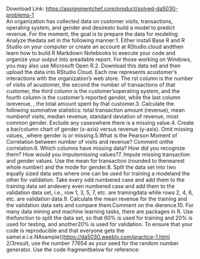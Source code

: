 Download Link: https://assignmentchef.com/product/solved-da5030-problems-1
<br>
An organization has collected data on customer visits, transactions, operating system, and gender and desiresto build a model to predict revenue. For the moment, the goal is to prepare the data for modeling. Analyze thedata set in the following manner:1.  Either install Base R and R Studio on your computer or create an account at RStudio.cloud andthen learn how to build R Markdown Notebooks to execute your code and organize your output into areadable report. For those working on Windows, you may also use Microsoft Open R.2.  Download this data set and then upload the data into RStudio Cloud. Each row represents acustomer’s interactions with the organization’s web store. The rst column is the number of visits of acustomer, the second the number of transactions of that customer, the third column is the customer’soperating system, and the fourth column is the customer’s reported gender, while the last column isrevenue, , the total amount spent by that customer.3. Calculate the following summative statistics: total transaction amount (revenue), mean numberof visits, median revenue, standard deviation of revenue, most common gender. Exclude any caseswhere there is a missing value.4.  Create a bar/column chart of gender (x-axis) versus revenue (y-axis). Omit missing values, ,where gender is or missing.5.What is the Pearson Moment of Correlation between number of visits and revenue? Comment onthe correlation.6.  Which columns have missing data? How did you recognize them? How would you imputemissing values?7.  Impute missing transaction and gender values. Use the mean for transaction (rounded to thenearest whole number) and the mode for gender.8.  Split the data set into two equally sized data sets where one can be used for training a modeland the other for validation. Take every odd numbered case and add them to the training data set andevery even numbered case and add them to the validation data set, i.e., row 1, 3, 5, 7, etc. are trainingdata while rows 2, 4, 6, etc. are validation data.9. Calculate the mean revenue for the training and the validation data sets and compare them.Comment on the dierence.10.  For many data mining and machine learning tasks, there are packages in R. Use thefunction to split the data set, so that 60% is used for training and 20% is used for testing, and another20% is used for validation. To ensure that your code is reproducible and that everyone gets the samei.e.i.e.NAsample()https://da5030.weebly.com/practice-1.html 2/3result, use the number 77654 as your seed for the random number generator. Use the code fragmentbelow for reference: